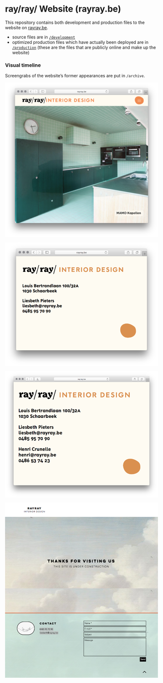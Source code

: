 # ray/ray/ Website (rayray.be)

This repository contains both development and production files to the website on [rayray.be](http://www.rayray.be).

- source files are in [`/development`](development/)
- optimized production files which have actually been deployed are in [`/production`](production/) (these are the files that are publicly online and make up the website)

### Visual timeline

Screengrabs of the website’s former appearances are put in `/archive`.

![Website’s homepage on September 13, 2020 (View on <!-- [Web Archive](http://web.archive.org/web/20200913192111/http://rayray.be/) or on -->[archive.today](https://archive.vn/1xZk9))](archive/2020-09-13-211847.png)

![Website’s homepage on September 10, 2020 (View on [Web Archive](http://web.archive.org/web/20200910130841/http://rayray.be/) or on [archive.today](https://archive.fo/BvpjO))](archive/2020-09-10-150657.png)

![Website’s homepage on June 27, 2020](archive/2020-09-10-144639.png)

![Website’s homepage on June 23, 2020](archive/2020-06-23-155919.png)





